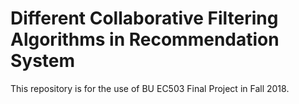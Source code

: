# Different Collaborative Filtering Algorithms in Recommendation System

This repository is for the use of BU EC503 Final Project in Fall 2018. 